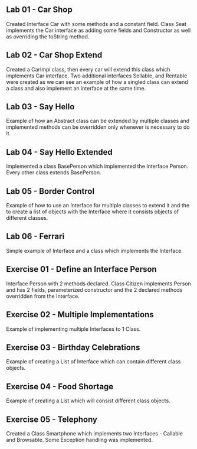 Lab 01 - Car Shop
-

Created Interface Car with some methods and a constant field. Class Seat implements the Car interface as adding some fields 
and Constructor as well as overriding the toString method.

Lab 02 - Car Shop Extend
-

Created a CarImpl class, then every car will extend this class which implements Car interface. Two additional interfaces 
Sellable, and Rentable were created as we can see an example of how a singled class can extend a class and also implement 
an interface at the same time. 

Lab 03 - Say Hello
-

Example of how an Abstract class can be extended by multiple classes and implemented methods can be overridden only 
whenever is necessary to do it. 

Lab 04 - Say Hello Extended
-

Implemented a class BasePerson which implemented the Interface Person. Every other class extends BasePerson.

Lab 05 - Border Control
-

Example of how to use an Interface for multiple classes to extend it and the to create a list of objects with the Interface 
where it consists objects of different classes.

Lab 06 - Ferrari
-

Simple example of Interface and a class which implements the Interface.

Exercise 01 - Define an Interface Person
-
Interface Person with 2 methods declared. Class Citizen implements Person and has 2 fields, parameterized constructor and the 
2 declared methods overridden from the Interface. 

Exercise 02 - Multiple Implementations
-

Example of implementing multiple Interfaces to 1 Class.

Exercise 03 - Birthday Celebrations
-

Example of creating a List of Interface which can contain different class objects. 

Exercise 04 - Food Shortage
-

Example of creating a List<Interface> which will consist different class objects. 

Exercise 05 - Telephony
-

Created a Class Smartphone which implements two Interfaces - Callable and Browsable. Some Exception handling was implemented.

